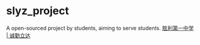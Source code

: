 # slyz_project
A open-sourced project by students, aiming to serve students.
[胜利第一中学 | 诚勤立达](http://www.sldyzx.cn)
